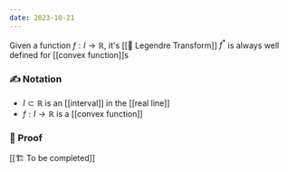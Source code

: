```yaml
---
date: 2023-10-21
---
```


Given a function $f: I \rightarrow \mathbb{R}$, it's [[📘 Legendre Transform]] $f^*$ is always well defined for [[convex function]]s

### ✍️ Notation
- $I \subset \mathbb{R}$ is an [[interval]] in the [[real line]]
- $f : I \rightarrow \mathbb{R}$ is a [[convex function]]

### 🧠 Proof
[[🏗️ To be completed]]